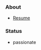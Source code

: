 <!--
**aijisjtu/aijisjtu** is a ✨ _special_ ✨ repository because its `README.md` (this file) appears on your GitHub profile.

-->
### About
* [Resume](艾骥_后端开发_实习.pdf)
### Status
* passionate
